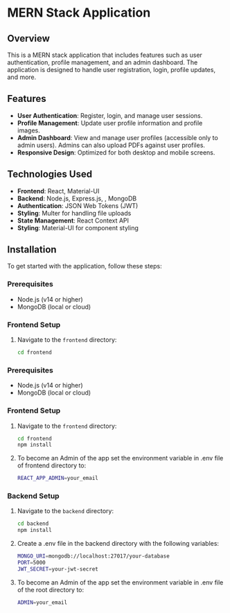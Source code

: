 # MERN Stack Application

## Overview

This is a MERN stack application that includes features such as user authentication, profile management, and an admin dashboard. The application is designed to handle user registration, login, profile updates, and more.

## Features

- **User Authentication**: Register, login, and manage user sessions.
- **Profile Management**: Update user profile information and profile images.
- **Admin Dashboard**: View and manage user profiles (accessible only to admin users). Admins can also upload PDFs against user profiles.
- **Responsive Design**: Optimized for both desktop and mobile screens.

## Technologies Used

- **Frontend**: React, Material-UI
- **Backend**: Node.js, Express.js, , MongoDB
- **Authentication**: JSON Web Tokens (JWT)
- **Styling**: Multer for handling file uploads
- **State Management**: React Context API
- **Styling**: Material-UI for component styling

## Installation

To get started with the application, follow these steps:

### Prerequisites

- Node.js (v14 or higher)
- MongoDB (local or cloud)

### Frontend Setup

1. Navigate to the `frontend` directory:

   ```bash
   cd frontend

### Prerequisites

- Node.js (v14 or higher)
- MongoDB (local or cloud)

### Frontend Setup

1. Navigate to the `frontend` directory:

   ```bash
   cd frontend
   npm install
   
 2. To become an Admin of the app set the environment variable in .env file of frontend directory to:
     ```bash
     REACT_APP_ADMIN=your_email

### Backend Setup

1. Navigate to the `backend` directory:
   ```bash
   cd backend
   npm install
   
2.  Create a .env file in the backend directory with the following variables:
    ```bash
    MONGO_URI=mongodb://localhost:27017/your-database
    PORT=5000
    JWT_SECRET=your-jwt-secret

3. To become an Admin of the app set the environment variable in .env file of the root directory to:
    ```bash
    ADMIN=your_email
   
